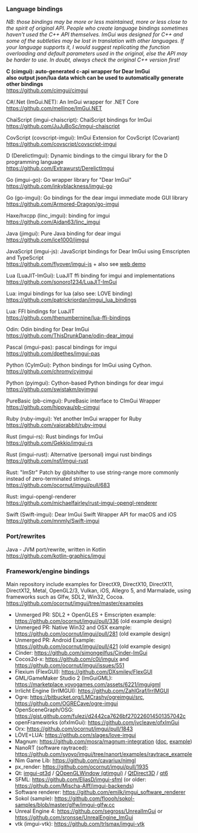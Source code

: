 ### Language bindings

_NB: those bindings may be more or less maintained, more or less close to the spirit of original API. People who create language bindings sometimes haven't used the C++ API themselves. ImGui was designed for C++ and some of the subtleties may be lost in translation with other languages. If your language supports it, I would suggest replicating the function overloading and default parameters used in the original, else the API may be harder to use. In doubt, always check the original C++ version first!_

**C (cimgui): auto-generated c-api wrapper for Dear ImGui**
**<br>also output json/lua data which can be used to automatically generate other bindings**
<br>https://github.com/cimgui/cimgui

C#/.Net (ImGui.NET): An ImGui wrapper for .NET Core
<br>https://github.com/mellinoe/ImGui.NET

ChaiScript (imgui-chaiscript): ChaiScript bindings for ImGui
<br>https://github.com/JuJuBoSc/imgui-chaiscript

CovScript (covscript-imgui): ImGui Extension for CovScript (Covariant)
<br>https://github.com/covscript/covscript-imgui

D (DerelictImgui): Dynamic bindings to the cimgui library for the D programming language
<br>https://github.com/Extrawurst/DerelictImgui

Go (imgui-go): Go wrapper library for "Dear ImGui"
<br>https://github.com/inkyblackness/imgui-go

Go (go-imgui): Go bindings for the dear imgui immediate mode GUI library 
<br>https://github.com/Armored-Dragon/go-imgui

Haxe/hxcpp (linc_imgui): binding for imgui
<br>https://github.com/Aidan63/linc_imgui

Java (jimgui): Pure Java binding for dear imgui 
<br>https://github.com/ice1000/jimgui

JavaScript (imgui-js): JavaScript bindings for Dear ImGui using Emscripten and TypeScript
<br>https://github.com/flyover/imgui-js + also see [web demo](https://flyover.github.io/imgui-js/example/)

Lua (LuaJIT-ImGui): LuaJIT ffi binding for imgui and implementations
<br>https://github.com/sonoro1234/LuaJIT-ImGui

Lua: imgui bindings for lua (also see: LOVE binding)
<br>https://github.com/patrickriordan/imgui_lua_bindings

Lua: FFI bindings for LuaJIT
<br>https://github.com/thenumbernine/lua-ffi-bindings

Odin: Odin binding for Dear ImGui
<br>https://github.com/ThisDrunkDane/odin-dear_imgui

Pascal (imgui-pas): pascal bindings for imgui
<br>https://github.com/dpethes/imgui-pas

Python (CyImGui): Python bindings for ImGui using Cython.
<br>https://github.com/chromy/cyimgui

Python (pyimgui): Cython-based Python bindings for dear imgui
<br>https://github.com/swistakm/pyimgui

PureBasic (pb-cimgui): PureBasic interface to CImGui Wrapper
<br>https://github.com/hippyau/pb-cimgui

Ruby (ruby-imgui): Yet another ImGui wrapper for Ruby
<br>https://github.com/vaiorabbit/ruby-imgui

Rust (imgui-rs): Rust bindings for ImGui
<br>https://github.com/Gekkio/imgui-rs

Rust (imgui-rust): Alternative (personal) imgui rust bindings
<br>https://github.com/nsf/imgui-rust

Rust: "ImStr" Patch by @bitshifter to use string-range more commonly instead of zero-terminated strings.
<br>https://github.com/ocornut/imgui/pull/683

Rust: imgui-opengl-renderer
<br>https://github.com/michaelfairley/rust-imgui-opengl-renderer

Swift (Swift-imgui): Dear ImGui Swift Wrapper API for macOS and iOS 
<br>https://github.com/mnmly/Swift-imgui

### Port/rewrites

Java - JVM port/rewrite, written in Kotlin
<br>https://github.com/kotlin-graphics/imgui

### Framework/engine bindings

Main repository include examples for DirectX9, DirectX10, DirectX11, DirectX12, Metal, OpenGL2/3, Vulkan, iOS, Allegro 5, and Marmalade, using frameworks such as Glfw, SDL2, Win32, Cocoa. 
<br>https://github.com/ocornut/imgui/tree/master/examples

- Unmerged PR: SDL2 + OpenGLES + Emscripten example: https://github.com/ocornut/imgui/pull/336 (old example design)
- Unmerged PR: Native Win32 and OSX example: https://github.com/ocornut/imgui/pull/281 (old example design)
- Unmerged PR: Android Example: https://github.com/ocornut/imgui/pull/421 (old example design)
- Cinder: https://github.com/simongeilfus/Cinder-ImGui
- Cocos2d-x: https://github.com/c0i/imguix and https://github.com/ocornut/imgui/issues/551
- Flexium (FlexGUI): https://github.com/DXsmiley/FlexGUI
- GML/GameMaker Studio 2 (ImGuiGML): https://marketplace.yoyogames.com/assets/6221/imguigml
- Irrlicht Engine (IrrIMGUI): https://github.com/ZahlGraf/IrrIMGUI
- Ogre: https://bitbucket.org/LMCrashy/ogreimgui/src, https://github.com/OGRECave/ogre-imgui
- OpenSceneGraph/OSG: https://gist.github.com/fulezi/d2442ca7626bf270226014501357042c
- openFrameworks (ofxImGui): https://github.com/jvcleave/ofxImGui
- Orx: https://github.com/ocornut/imgui/pull/1843
- LÖVE+LUA: https://github.com/slages/love-imgui
- Magnum: https://github.com/mosra/magnum-integration ([doc](https://doc.magnum.graphics/magnum/namespaceMagnum_1_1ImGuiIntegration.html), [example](https://doc.magnum.graphics/magnum/examples-imgui.html))
- NanoRT (software raytraced): https://github.com/syoyo/imgui/tree/nanort/examples/raytrace_example
- Nim Game Lib: https://github.com/cavariux/nimgl
- px_render: https://github.com/ocornut/imgui/pull/1935
- Qt: [imgui-qt3d](https://github.com/alpqr/imgui-qt3d) / [QOpenGLWindow (qtimgui)](https://github.com/ocornut/imgui/issues/1910) / [QtDirect3D](https://github.com/giladreich/QtDirect3D) / [qt6](https://github.com/alpqr/qvk6/tree/imgui/examples/rhi/imguidemo)
- SFML: https://github.com/EliasD/imgui-sfml (or older: https://github.com/Mischa-Alff/imgui-backends)
- Software renderer: https://github.com/emilk/imgui_software_renderer
- Sokol (sample): https://github.com/floooh/sokol-samples/blob/master/glfw/imgui-glfw.cc
- Unreal Engine 4: https://github.com/segross/UnrealImGui or https://github.com/sronsse/UnrealEngine_ImGui
- vtk (imgui-vtk): https://github.com/trlsmax/imgui-vtk